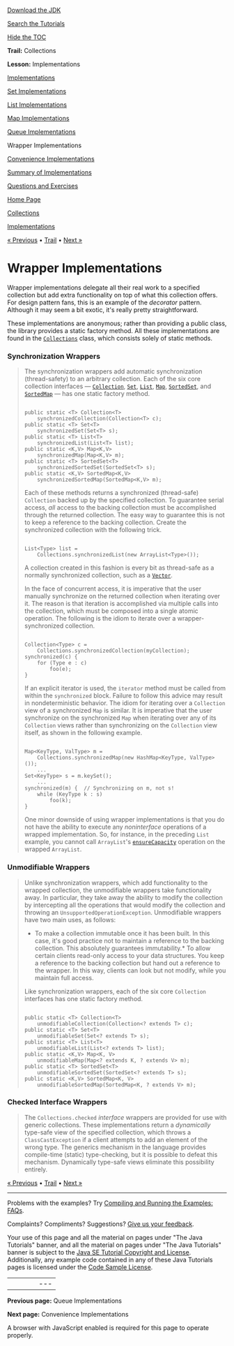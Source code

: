 [Download
the JDK](http://java.sun.com/javase/6/download.jsp)
  
[Search the
Tutorials](../../search.html)
  
[Hide the TOC](javascript:toggleLeft())

**Trail:** Collections
  
**Lesson:** Implementations

[Implementations](index.html)

[Set Implementations](set.html)

[List Implementations](list.html)

[Map Implementations](map.html)

[Queue Implementations](queue.html)

Wrapper Implementations

[Convenience Implementations](convenience.html)

[Summary of Implementations](summary.html)

[Questions and Exercises](QandE/questions.html)

[Home Page](../../index.html)
>
[Collections](../index.html)
>
[Implementations](index.html)

[« Previous](queue.html) • [Trail](../TOC.html) • [Next »](convenience.html)

# Wrapper Implementations

Wrapper implementations delegate all their real work to a specified
collection but add extra functionality on top of what this collection
offers. For design pattern fans, this is an example of the
*decorator* pattern. Although it may seem a bit exotic,
it's really pretty straightforward.

These implementations are anonymous; rather than providing a public class,
the library provides a static factory method. All these implementations
are found in the
[`Collections`](http://download.oracle.com/javase/7/docs/api/java/util/Collections.html) class, which consists solely of static methods.

### Synchronization Wrappers

> The synchronization wrappers add automatic synchronization (thread-safety)
> to an arbitrary collection. Each of the six core collection interfaces —
> [`Collection`](http://download.oracle.com/javase/7/docs/api/java/util/Collection.html),
> [`Set`](http://download.oracle.com/javase/7/docs/api/java/util/Set.html),
> [`List`](http://download.oracle.com/javase/7/docs/api/java/util/List.html),
> [`Map`](http://download.oracle.com/javase/7/docs/api/java/util/Map.html),
> [`SortedSet`](http://download.oracle.com/javase/7/docs/api/java/util/SortedSet.html), and
> [`SortedMap`](http://download.oracle.com/javase/7/docs/api/java/util/SortedMap.html) — has one static factory method.
>
> ```
>
> public static <T> Collection<T>
>     synchronizedCollection(Collection<T> c);
> public static <T> Set<T>
>     synchronizedSet(Set<T> s);
> public static <T> List<T>
>     synchronizedList(List<T> list);
> public static <K,V> Map<K,V>
>     synchronizedMap(Map<K,V> m);
> public static <T> SortedSet<T>
>     synchronizedSortedSet(SortedSet<T> s);
> public static <K,V> SortedMap<K,V>
>     synchronizedSortedMap(SortedMap<K,V> m);
>
> ```
>
> Each of these methods returns a synchronized (thread-safe)
> `Collection` backed up by the specified collection.
> To guarantee serial access, *all* access to
> the backing collection must be accomplished through the returned
> collection. The easy way to guarantee this is not to keep a reference
> to the backing collection. Create the synchronized collection with the following trick.
>
> ```
>
> List<Type> list =
>     Collections.synchronizedList(new ArrayList<Type>());
>
> ```
>
> A collection created in this fashion is every bit as thread-safe
> as a normally synchronized collection, such as a
> [`Vector`](http://download.oracle.com/javase/7/docs/api/java/util/Vector.html).
>
> In the face of concurrent access, it is imperative that the user
> manually synchronize on the returned collection when iterating over it.
> The reason is that iteration is accomplished via multiple calls into the
> collection, which must be composed into a single atomic operation.
> The following is the idiom to iterate over a wrapper-synchronized collection.
>
> ```
>
> Collection<Type> c =
>     Collections.synchronizedCollection(myCollection);
> synchronized(c) {
>     for (Type e : c)
>         foo(e);
> }
>
> ```
>
> If an explicit iterator is used, the `iterator` method must be called
> from within the `synchronized` block. Failure to follow
> this advice may result in nondeterministic behavior.
> The idiom for iterating over a `Collection` view of a synchronized
> `Map` is similar. It is imperative that the user synchronize
> on the synchronized `Map` when iterating over any of its
> `Collection` views rather than synchronizing on the
> `Collection` view itself, as shown in the following example.
>
> ```
>
> Map<KeyType, ValType> m =
>     Collections.synchronizedMap(new HashMap<KeyType, ValType>());
>     ...
> Set<KeyType> s = m.keySet();
>     ...
> synchronized(m) {  // Synchronizing on m, not s!
>     while (KeyType k : s)
>         foo(k);
> }
>
> ```
>
> One minor downside of using wrapper implementations is that you
> do not have the ability to execute any *noninterface*
> operations of a wrapped implementation. So, for instance,
> in the preceding `List` example, you cannot call
> `ArrayList`'s
> [`ensureCapacity`](http://download.oracle.com/javase/7/docs/api/java/util/ArrayList.html#ensureCapacity(int)) operation on the wrapped `ArrayList`.

### Unmodifiable Wrappers

> Unlike synchronization wrappers, which add functionality to the wrapped
> collection, the unmodifiable wrappers take functionality away.
> In particular, they take away the ability to modify the collection
> by intercepting all the operations that would modify the collection
> and throwing an `UnsupportedOperationException`.
> Unmodifiable wrappers have two main uses, as follows:
>
> * To make a collection immutable once it has been built. In this case,
>   it's good practice not to maintain a reference to the backing collection.
>   This absolutely guarantees immutability.* To allow certain clients read-only access to your data structures.
>     You keep a reference to the backing collection but hand out a reference
>     to the wrapper. In this way, clients can look but not modify,
>     while you maintain full access.
>
> Like synchronization wrappers, each of the six core `Collection`
> interfaces has one static factory method.
>
> ```
>
> public static <T> Collection<T>
>     unmodifiableCollection(Collection<? extends T> c);
> public static <T> Set<T>
>     unmodifiableSet(Set<? extends T> s);
> public static <T> List<T>
>     unmodifiableList(List<? extends T> list);
> public static <K,V> Map<K, V>
>     unmodifiableMap(Map<? extends K, ? extends V> m);
> public static <T> SortedSet<T>
>     unmodifiableSortedSet(SortedSet<? extends T> s);
> public static <K,V> SortedMap<K, V>
>     unmodifiableSortedMap(SortedMap<K, ? extends V> m);
>
> ```

### Checked Interface Wrappers

> The `Collections.checked` *interface* wrappers
> are provided for use with generic collections. These implementations
> return a *dynamically* type-safe view of the specified collection,
> which throws a `ClassCastException` if a client attempts to
> add an element of the wrong type. The generics mechanism in the
> language provides compile-time (static) type-checking, but it is
> possible to defeat this mechanism. Dynamically type-safe views
> eliminate this possibility entirely.

[« Previous](queue.html)
•
[Trail](../TOC.html)
•
[Next »](convenience.html)

---

Problems with the examples? Try [Compiling and Running
the Examples: FAQs](../../information/run-examples.html).
  
Complaints? Compliments? Suggestions? [Give
us your feedback](http://download.oracle.com/javase/feedback.html).

Your use of this page and all the material on pages under "The Java Tutorials" banner,
and all the material on pages under "The Java Tutorials" banner is subject to the [Java SE Tutorial Copyright
and License](../../information/license.html).
Additionally, any example code contained in any of these Java
Tutorials pages is licensed under the
[Code
Sample License](http://developers.sun.com/license/berkeley_license.html).

|  |  |  |  |  |
| --- | --- | --- | --- | --- |
| |  |  | | --- | --- | | duke image | Oracle logo | | [About Oracle](http://www.oracle.com/us/corporate/index.html) | [Oracle Technology Network](http://www.oracle.com/technology/index.html) | [Terms of Service](https://www.samplecode.oracle.com/servlets/CompulsoryClickThrough?type=TermsOfService) | Copyright © 1995, 2011 Oracle and/or its affiliates. All rights reserved. |

**Previous page:** Queue Implementations
  
**Next page:** Convenience Implementations




A browser with JavaScript enabled is required for this page to operate properly.